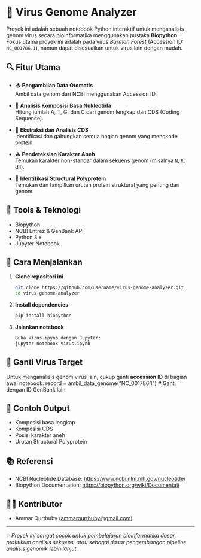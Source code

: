 
# 🧬 Virus Genome Analyzer

Proyek ini adalah sebuah notebook Python interaktif untuk menganalisis genom virus secara bioinformatika menggunakan pustaka **Biopython**. Fokus utama proyek ini adalah pada virus *Barmah Forest* (Accession ID: `NC_001786.1`), namun dapat disesuaikan untuk virus lain dengan mudah.

## 🔍 Fitur Utama

- 📥 **Pengambilan Data Otomatis**  
  Ambil data genom dari NCBI menggunakan Accession ID.

- 🧪 **Analisis Komposisi Basa Nukleotida**  
  Hitung jumlah A, T, G, dan C dari genom lengkap dan CDS (Coding Sequence).

- 🧬 **Ekstraksi dan Analisis CDS**  
  Identifikasi dan gabungkan semua bagian genom yang mengkode protein.

- ⚠️ **Pendeteksian Karakter Aneh**  
  Temukan karakter non-standar dalam sekuens genom (misalnya `N`, `R`, dll).

- 🧱 **Identifikasi Structural Polyprotein**  
  Temukan dan tampilkan urutan protein struktural yang penting dari genom.

## 🧰 Tools & Teknologi

- Biopython
- NCBI Entrez & GenBank API
- Python 3.x
- Jupyter Notebook

## 🚀 Cara Menjalankan

1. **Clone repositori ini**
   ```bash
   git clone https://github.com/username/virus-genome-analyzer.git
   cd virus-genome-analyzer

2. **Install dependencies**
   ```bash
   pip install biopython

4. **Jalankan notebook**
   ```bash
   Buka Virus.ipynb dengan Jupyter:
   jupyter notebook Virus.ipynb

## 🔄 Ganti Virus Target

Untuk menganalisis genom virus lain, cukup ganti **accession ID** di bagian awal notebook:
record = ambil_data_genome("NC_001786.1")  # Ganti dengan ID GenBank lain

## 📄 Contoh Output

- Komposisi basa lengkap
- Komposisi CDS
- Posisi karakter aneh
- Urutan Structural Polyprotein

## 📚 Referensi

- NCBI Nucleotide Database: https://www.ncbi.nlm.nih.gov/nucleotide/
- Biopython Documentation: https://biopython.org/wiki/Documentati

## 🧑‍💻 Kontributor

- Ammar Qurthuby (ammarqurthuby@gmail.com)

---
💡 *Proyek ini sangat cocok untuk pembelajaran bioinformatika dasar, praktikum analisis sekuens, atau sebagai dasar pengembangan pipeline analisis genomik lebih lanjut.*
